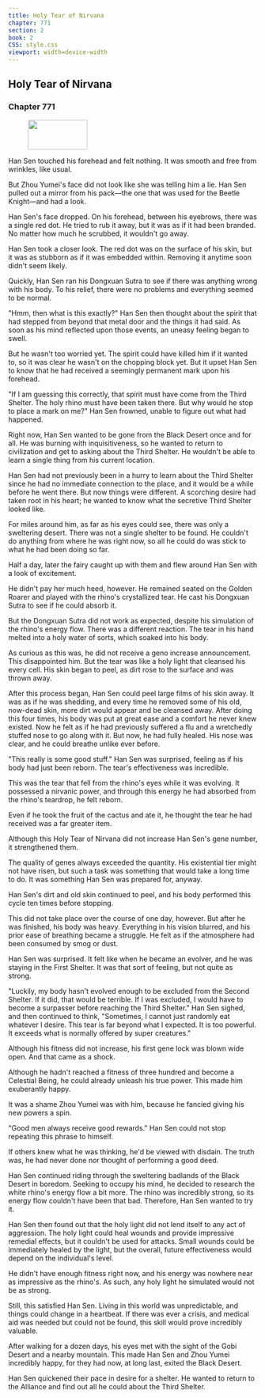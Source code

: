 ```yaml
---
title: Holy Tear of Nirvana
chapter: 771
section: 2
book: 2
CSS: style.css
viewport: width=device-width
---
```


## Holy Tear of Nirvana

### Chapter 771

<figure>
	<img src="../Images/gem.gif" alt="" id="gem" width="120" height="60" />
</figure>

Han Sen touched his forehead and felt nothing. It was smooth and free from wrinkles, like usual.

But Zhou Yumei's face did not look like she was telling him a lie. Han Sen pulled out a mirror from his pack—the one that was used for the Beetle Knight—and had a look.

Han Sen's face dropped. On his forehead, between his eyebrows, there was a single red dot. He tried to rub it away, but it was as if it had been branded. No matter how much he scrubbed, it wouldn't go away.

Han Sen took a closer look. The red dot was on the surface of his skin, but it was as stubborn as if it was embedded within. Removing it anytime soon didn't seem likely.

Quickly, Han Sen ran his Dongxuan Sutra to see if there was anything wrong with his body. To his relief, there were no problems and everything seemed to be normal.

"Hmm, then what is this exactly?" Han Sen then thought about the spirit that had stepped from beyond that metal door and the things it had said. As soon as his mind reflected upon those events, an uneasy feeling began to swell.

But he wasn't too worried yet. The spirit could have killed him if it wanted to, so it was clear he wasn't on the chopping block yet. But it upset Han Sen to know that he had received a seemingly permanent mark upon his forehead.

"If I am guessing this correctly, that spirit must have come from the Third Shelter. The holy rhino must have been taken there. But why would he stop to place a mark on me?" Han Sen frowned, unable to figure out what had happened.

Right now, Han Sen wanted to be gone from the Black Desert once and for all. He was burning with inquisitiveness, so he wanted to return to civilization and get to asking about the Third Shelter. He wouldn't be able to learn a single thing from his current location.

Han Sen had not previously been in a hurry to learn about the Third Shelter since he had no immediate connection to the place, and it would be a while before he went there. But now things were different. A scorching desire had taken root in his heart; he wanted to know what the secretive Third Shelter looked like.

For miles around him, as far as his eyes could see, there was only a sweltering desert. There was not a single shelter to be found. He couldn't do anything from where he was right now, so all he could do was stick to what he had been doing so far.

Half a day, later the fairy caught up with them and flew around Han Sen with a look of excitement.

He didn't pay her much heed, however. He remained seated on the Golden Roarer and played with the rhino's crystallized tear. He cast his Dongxuan Sutra to see if he could absorb it.

But the Dongxuan Sutra did not work as expected, despite his simulation of the rhino's energy flow. There was a different reaction. The tear in his hand melted into a holy water of sorts, which soaked into his body.

As curious as this was, he did not receive a geno increase announcement. This disappointed him. But the tear was like a holy light that cleansed his every cell. His skin began to peel, as dirt rose to the surface and was thrown away.

After this process began, Han Sen could peel large films of his skin away. It was as if he was shedding, and every time he removed some of his old, now-dead skin, more dirt would appear and be cleansed away. After doing this four times, his body was put at great ease and a comfort he never knew existed. Now he felt as if he had previously suffered a flu and a wretchedly stuffed nose to go along with it. But now, he had fully healed. His nose was clear, and he could breathe unlike ever before.

"This really is some good stuff." Han Sen was surprised, feeling as if his body had just been reborn. The tear's effectiveness was incredible.

This was the tear that fell from the rhino's eyes while it was evolving. It possessed a nirvanic power, and through this energy he had absorbed from the rhino's teardrop, he felt reborn.

Even if he took the fruit of the cactus and ate it, he thought the tear he had received was a far greater item.

Although this Holy Tear of Nirvana did not increase Han Sen's gene number, it strengthened them.

The quality of genes always exceeded the quantity. His existential tier might not have risen, but such a task was something that would take a long time to do. It was something Han Sen was prepared for, anyway.

Han Sen's dirt and old skin continued to peel, and his body performed this cycle ten times before stopping.

This did not take place over the course of one day, however. But after he was finished, his body was heavy. Everything in his vision blurred, and his prior ease of breathing became a struggle. He felt as if the atmosphere had been consumed by smog or dust.

Han Sen was surprised. It felt like when he became an evolver, and he was staying in the First Shelter. It was that sort of feeling, but not quite as strong.

"Luckily, my body hasn't evolved enough to be excluded from the Second Shelter. If it did, that would be terrible. If I was excluded, I would have to become a surpasser before reaching the Third Shelter." Han Sen sighed, and then continued to think, "Sometimes, I cannot just randomly eat whatever I desire. This tear is far beyond what I expected. It is too powerful. It exceeds what is normally offered by super creatures."

Although his fitness did not increase, his first gene lock was blown wide open. And that came as a shock.

Although he hadn't reached a fitness of three hundred and become a Celestial Being, he could already unleash his true power. This made him exuberantly happy.

It was a shame Zhou Yumei was with him, because he fancied giving his new powers a spin.

"Good men always receive good rewards." Han Sen could not stop repeating this phrase to himself.

If others knew what he was thinking, he'd be viewed with disdain. The truth was, he had never done nor thought of performing a good deed.

Han Sen continued riding through the sweltering badlands of the Black Desert in boredom. Seeking to occupy his mind, he decided to research the white rhino's energy flow a bit more. The rhino was incredibly strong, so its energy flow couldn't have been that bad. Therefore, Han Sen wanted to try it.

Han Sen then found out that the holy light did not lend itself to any act of aggression. The holy light could heal wounds and provide impressive remedial effects, but it couldn't be used for attacks. Small wounds could be immediately healed by the light, but the overall, future effectiveness would depend on the individual's level.

He didn't have enough fitness right now, and his energy was nowhere near as impressive as the rhino's. As such, any holy light he simulated would not be as strong.

Still, this satisfied Han Sen. Living in this world was unpredictable, and things could change in a heartbeat. If there was ever a crisis, and medical aid was needed but could not be found, this skill would prove incredibly valuable.

After walking for a dozen days, his eyes met with the sight of the Gobi Desert and a nearby mountain. This made Han Sen and Zhou Yumei incredibly happy, for they had now, at long last, exited the Black Desert.

Han Sen quickened their pace in desire for a shelter. He wanted to return to the Alliance and find out all he could about the Third Shelter.